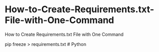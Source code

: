 # How-to-Create-Requirements.txt-File-with-One-Command
How to Create Requirements.txt File with One Command

pip freeze > requirements.txt  # Python

